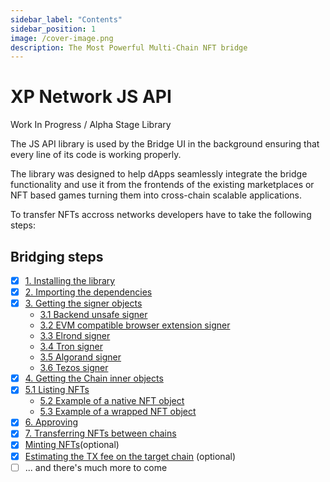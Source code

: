 ```yaml
---
sidebar_label: "Contents"
sidebar_position: 1
image: /cover-image.png
description: The Most Powerful Multi-Chain NFT bridge
---
```

# XP Network JS API

Work In Progress / Alpha Stage Library

The JS API  library is used by the Bridge UI in the background ensuring that every line of its code is working properly.

The library was designed to help dApps seamlessly integrate the bridge functionality and use it from the frontends of the existing marketplaces or NFT based games turning them into cross-chain scalable applications.

To transfer NFTs accross networks developers have to take the following steps:
## Bridging steps

- [x] [1. Installing the library](./installation.md)
- [x] [2. Importing the dependencies](./importing.md)
- [x] [3. Getting the signer objects](./getting_signers.md)
  - [3.1 Backend unsafe signer](./getting_signers.md#31-example-of-getting-the-signer-object-for-manual-evm-testing-in-the-be)
  - [3.2 EVM compatible browser extension signer](./getting_signers.md#32-example-of-getting-the-signer-object-in-the-fe-for-web3)
  - [3.3 Elrond signer](./getting_signers.md#33-example-of-getting-the-signer-object-in-the-fe-for-elrond)
  - [3.4 Tron signer](./getting_signers.md#34-example-of-getting-the-signer-object-in-the-fe-for-tron)
  - [3.5 Algorand signer](./getting_signers.md#35-example-of-getting-the-signer-object-in-the-fe-for-algorand)
  - [3.6 Tezos signer](./getting_signers.md#36-example-of-getting-the-signer-object-in-the-fe-for-tezos)
- [x] [4. Getting the Chain inner objects](./inner_objects.md)
- [x] [5.1 Listing NFTs](./listing_nfts.md)
  - [5.2 Example of a native NFT object](./listing_nfts.md#52-example-of-console-logged-native-bsc-nft-object)
  - [5.3 Example of a wrapped NFT object](./listing_nfts.md#53-example-of-the-console-logged-wrapped-nft-from-bsc-on-velas)
- [x] [6. Approving](./approving.md)
- [x] [7. Transferring NFTs between chains](./transferring.md)
- [x] [Minting NFTs](./minting.md)(optional)
- [x] [Estimating the TX fee on the target chain](./fee_estimation.md) (optional)
- [ ] ... and there's much more to come
